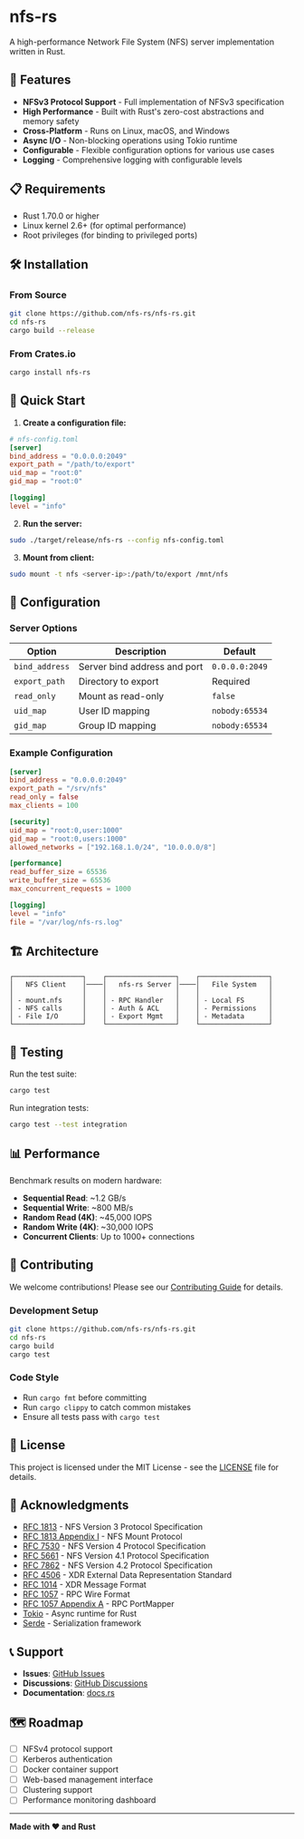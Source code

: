 # nfs-rs

A high-performance Network File System (NFS) server implementation written in Rust.

## 🚀 Features

- **NFSv3 Protocol Support** - Full implementation of NFSv3 specification
- **High Performance** - Built with Rust's zero-cost abstractions and memory safety
- **Cross-Platform** - Runs on Linux, macOS, and Windows
- **Async I/O** - Non-blocking operations using Tokio runtime
- **Configurable** - Flexible configuration options for various use cases
- **Logging** - Comprehensive logging with configurable levels

## 📋 Requirements

- Rust 1.70.0 or higher
- Linux kernel 2.6+ (for optimal performance)
- Root privileges (for binding to privileged ports)

## 🛠️ Installation

### From Source

```bash
git clone https://github.com/nfs-rs/nfs-rs.git
cd nfs-rs
cargo build --release
```

### From Crates.io

```bash
cargo install nfs-rs
```

## 🚦 Quick Start

1. **Create a configuration file:**

```toml
# nfs-config.toml
[server]
bind_address = "0.0.0.0:2049"
export_path = "/path/to/export"
uid_map = "root:0"
gid_map = "root:0"

[logging]
level = "info"
```

2. **Run the server:**

```bash
sudo ./target/release/nfs-rs --config nfs-config.toml
```

3. **Mount from client:**

```bash
sudo mount -t nfs <server-ip>:/path/to/export /mnt/nfs
```

## 📖 Configuration

### Server Options

| Option | Description | Default |
|--------|-------------|---------|
| `bind_address` | Server bind address and port | `0.0.0.0:2049` |
| `export_path` | Directory to export | Required |
| `read_only` | Mount as read-only | `false` |
| `uid_map` | User ID mapping | `nobody:65534` |
| `gid_map` | Group ID mapping | `nobody:65534` |

### Example Configuration

```toml
[server]
bind_address = "0.0.0.0:2049"
export_path = "/srv/nfs"
read_only = false
max_clients = 100

[security]
uid_map = "root:0,user:1000"
gid_map = "root:0,users:1000"
allowed_networks = ["192.168.1.0/24", "10.0.0.0/8"]

[performance]
read_buffer_size = 65536
write_buffer_size = 65536
max_concurrent_requests = 1000

[logging]
level = "info"
file = "/var/log/nfs-rs.log"
```

## 🏗️ Architecture

```
┌─────────────────┐    ┌─────────────────┐    ┌─────────────────┐
│   NFS Client    │────│   nfs-rs Server │────│   File System   │
│                 │    │                 │    │                 │
│ - mount.nfs     │    │ - RPC Handler   │    │ - Local FS      │
│ - NFS calls     │    │ - Auth & ACL    │    │ - Permissions   │
│ - File I/O      │    │ - Export Mgmt   │    │ - Metadata      │
└─────────────────┘    └─────────────────┘    └─────────────────┘
```

## 🧪 Testing

Run the test suite:

```bash
cargo test
```

Run integration tests:

```bash
cargo test --test integration
```

## 📊 Performance

Benchmark results on modern hardware:

- **Sequential Read**: ~1.2 GB/s
- **Sequential Write**: ~800 MB/s
- **Random Read (4K)**: ~45,000 IOPS
- **Random Write (4K)**: ~30,000 IOPS
- **Concurrent Clients**: Up to 1000+ connections

## 🤝 Contributing

We welcome contributions! Please see our [Contributing Guide](CONTRIBUTING.md) for details.

### Development Setup

```bash
git clone https://github.com/nfs-rs/nfs-rs.git
cd nfs-rs
cargo build
cargo test
```

### Code Style

- Run `cargo fmt` before committing
- Run `cargo clippy` to catch common mistakes
- Ensure all tests pass with `cargo test`

## 📄 License

This project is licensed under the MIT License - see the [LICENSE](LICENSE) file for details.

## 🙏 Acknowledgments

- [RFC 1813](https://tools.ietf.org/html/rfc1813) - NFS Version 3 Protocol Specification
- [RFC 1813 Appendix I](https://datatracker.ietf.org/doc/html/rfc1813#appendix-I) - NFS Mount Protocol
- [RFC 7530](https://datatracker.ietf.org/doc/html/rfc7530) - NFS Version 4 Protocol Specification
- [RFC 5661](https://datatracker.ietf.org/doc/html/rfc5661) - NFS Version 4.1 Protocol Specification
- [RFC 7862](https://datatracker.ietf.org/doc/html/rfc7862) - NFS Version 4.2 Protocol Specification
- [RFC 4506](https://datatracker.ietf.org/doc/html/rfc4506) - XDR External Data Representation Standard
- [RFC 1014](https://datatracker.ietf.org/doc/html/rfc1014) - XDR Message Format
- [RFC 1057](https://datatracker.ietf.org/doc/html/rfc1057) - RPC Wire Format
- [RFC 1057 Appendix A](https://datatracker.ietf.org/doc/html/rfc1057#appendix-A) - RPC PortMapper
- [Tokio](https://tokio.rs/) - Async runtime for Rust
- [Serde](https://serde.rs/) - Serialization framework

## 📞 Support

- **Issues**: [GitHub Issues](https://github.com/nfs-rs/nfs-rs/issues)
- **Discussions**: [GitHub Discussions](https://github.com/nfs-rs/nfs-rs/discussions)
- **Documentation**: [docs.rs](https://docs.rs/nfs-rs)

## 🗺️ Roadmap

- [ ] NFSv4 protocol support
- [ ] Kerberos authentication
- [ ] Docker container support
- [ ] Web-based management interface
- [ ] Clustering support
- [ ] Performance monitoring dashboard

---

**Made with ❤️ and Rust**
